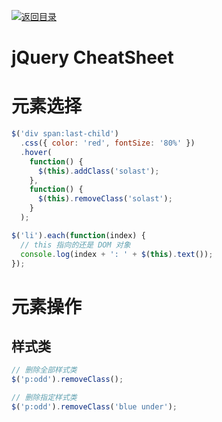 [![返回目录](https://i.postimg.cc/JzFTMvjF/image.png)](https://github.com/wx-chevalier/Awesome-CheatSheets)

# jQuery CheatSheet

# 元素选择

```js
$('div span:last-child')
  .css({ color: 'red', fontSize: '80%' })
  .hover(
    function() {
      $(this).addClass('solast');
    },
    function() {
      $(this).removeClass('solast');
    }
  );
```

```js
$('li').each(function(index) {
  // this 指向的还是 DOM 对象
  console.log(index + ': ' + $(this).text());
});
```

# 元素操作

## 样式类

```js
// 删除全部样式类
$('p:odd').removeClass();

// 删除指定样式类
$('p:odd').removeClass('blue under');
```
